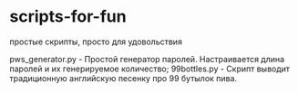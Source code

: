 # scripts-for-fun
простые скрипты, просто для удовольствия

pws_generator.py - Простой генератор паролей. Настраивается длина паролей и их генерируемое количество;
99bottles.py - Скрипт выводит традиционную английскую песенку про 99 бутылок пива.